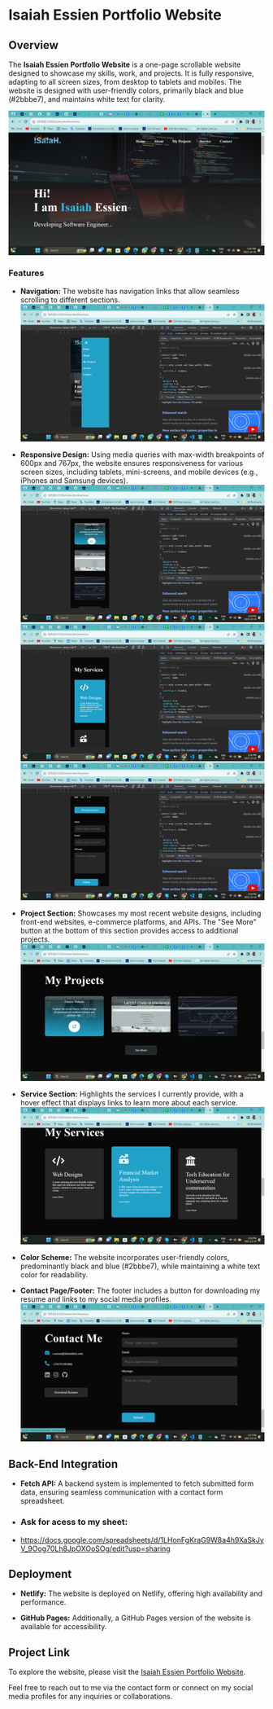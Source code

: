 # Isaiah Essien Portfolio Website

## Overview

The **Isaiah Essien Portfolio Website** is a one-page scrollable website designed to showcase my skills, work, and projects. It is fully responsive, adapting to all screen sizes, from desktop to tablets and mobiles. The website is designed with user-friendly colors, primarily black and blue (#2bbbe7), and maintains white text for clarity.

![App Screenshot](/Assets/Screenshots/home-wide.png)
### Features

- **Navigation:** The website has navigation links that allow seamless scrolling to different sections.
![App Screenshot](/Assets/Screenshots/nav.png)

- **Responsive Design:** Using media queries with max-width breakpoints of 600px and 767px, the website ensures responsiveness for various screen sizes, including tablets, mini-screens, and mobile devices (e.g., iPhones and Samsung devices).
![App Screenshot](/Assets/Screenshots/project-small.png) 
![App Screenshot](/Assets/Screenshots/services-small.png)
![App Screenshot](/Assets/Screenshots/contact-smal.png)

- **Project Section:** Showcases my most recent website designs, including front-end websites, e-commerce platforms, and APIs. The "See More" button at the bottom of this section provides access to additional projects.
![App Screenshot](/Assets/Screenshots/projects%20-wide.png)

- **Service Section:** Highlights the services I currently provide, with a hover effect that displays links to learn more about each service.
![App Screenshot](/Assets/Screenshots/service-wide.png)

- **Color Scheme:** The website incorporates user-friendly colors, predominantly black and blue (#2bbbe7), while maintaining a white text color for readability.

- **Contact Page/Footer:** The footer includes a button for downloading my resume and links to my social media profiles.
![App Screenshot](/Assets/Screenshots/contact-wide.png)

## Back-End Integration

- **Fetch API:** A backend system is implemented to fetch submitted form data, ensuring seamless communication with a contact form spreadsheet.
- ### Ask for acess to my sheet: 
- https://docs.google.com/spreadsheets/d/1LHonFgKraG9W8a4h9XaSkJyV_9Oog70Lh8JpOXOoSOg/edit?usp=sharing

## Deployment

- **Netlify:** The website is deployed on Netlify, offering high availability and performance.

- **GitHub Pages:** Additionally, a GitHub Pages version of the website is available for accessibility.

## Project Link

To explore the website, please visit the [Isaiah Essien Portfolio Website](https://652fe5c536f59844006b192d--cute-otter-d96507.netlify.app/).

Feel free to reach out to me via the contact form or connect on my social media profiles for any inquiries or collaborations.
